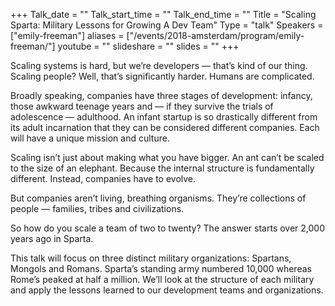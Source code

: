 +++
Talk_date = ""
Talk_start_time = ""
Talk_end_time = ""
Title = "Scaling Sparta: Military Lessons for Growing A Dev Team"
Type = "talk"
Speakers = ["emily-freeman"]
aliases = ["/events/2018-amsterdam/program/emily-freeman/"]
youtube = ""
slideshare = ""
slides = ""
+++

Scaling systems is hard, but we’re developers — that’s kind of our thing. Scaling people? Well, that’s significantly harder. Humans are complicated.

Broadly speaking, companies have three stages of development: infancy, those awkward teenage years and — if they survive the trials of adolescence — adulthood. An infant startup is so drastically different from its adult incarnation that they can be considered different companies. Each will have a unique mission and culture.

Scaling isn’t just about making what you have bigger. An ant can’t be scaled to the size of an elephant. Because the internal structure is fundamentally different. Instead, companies have to evolve.

But companies aren’t living, breathing organisms. They’re collections of people — families, tribes and civilizations.

So how do you scale a team of two to twenty? The answer starts over 2,000 years ago in Sparta.

This talk will focus on three distinct military organizations: Spartans, Mongols and Romans. Sparta’s standing army numbered 10,000 whereas Rome’s peaked at half a million. We’ll look at the structure of each military and apply the lessons learned to our development teams and organizations.
